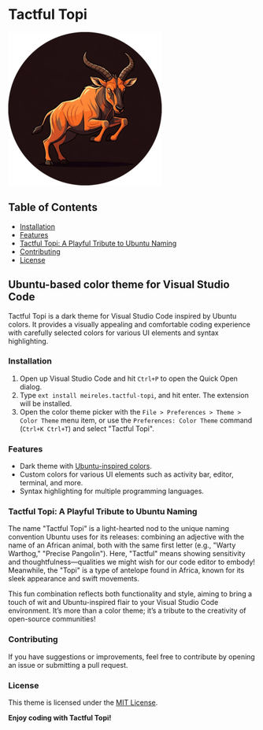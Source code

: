 # Tactful Topi <!-- omit from toc -->

![Toti](images/toti-icon.png)

## Table of Contents <!-- omit from toc -->
- [Installation](#installation)
- [Features](#features)
- [Tactful Topi: A Playful Tribute to Ubuntu Naming](#tactful-topi-a-playful-tribute-to-ubuntu-naming)
- [Contributing](#contributing)
- [License](#license)

## Ubuntu-based color theme for Visual Studio Code <!-- omit from toc -->

Tactful Topi is a dark theme for Visual Studio Code inspired by Ubuntu colors. It provides a visually appealing and comfortable coding experience with carefully selected colors for various UI elements and syntax highlighting.

### Installation


1. Open up Visual Studio Code and hit `Ctrl+P` to open the Quick Open dialog.
2. Type `ext install meireles.tactful-topi`, and hit enter. The extension will be installed.
3. Open the color theme picker with the `File > Preferences > Theme > Color Theme` menu item, or use the `Preferences: Color Theme` command (`Ctrl+K Ctrl+T`) and select "Tactful Topi".

### Features

- Dark theme with [Ubuntu-inspired colors](https://design.ubuntu.com/brand/colour-palette).
- Custom colors for various UI elements such as activity bar, editor, terminal, and more.
- Syntax highlighting for multiple programming languages.

### Tactful Topi: A Playful Tribute to Ubuntu Naming

The name "Tactful Topi" is a light-hearted nod to the unique naming convention Ubuntu uses for its releases: combining an adjective with the name of an African animal, both with the same first letter (e.g., "Warty Warthog," "Precise Pangolin"). Here, "Tactful" means showing sensitivity and thoughtfulness—qualities we might wish for our code editor to embody! Meanwhile, the "Topi" is a type of antelope found in Africa, known for its sleek appearance and swift movements.

This fun combination reflects both functionality and style, aiming to bring a touch of wit and Ubuntu-inspired flair to your Visual Studio Code environment. It’s more than a color theme; it’s a tribute to the creativity of open-source communities!

### Contributing

If you have suggestions or improvements, feel free to contribute by opening an issue or submitting a pull request.

### License

This theme is licensed under the [MIT License](LICENSE).

**Enjoy coding with Tactful Topi!**
